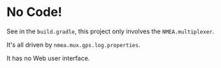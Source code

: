 # No Code!
See in the `build.gradle`, this project only involves the `NMEA.multiplexer`.

It's all driven by `nmea.mux.gps.log.properties`.

It has no Web user interface.
